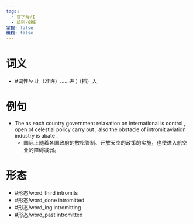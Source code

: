 ```yaml
---
tags:
  - 首字母/I
  - 级别/GRE
掌握: false
模糊: false
---
```

# 词义
- #词性/v  让（准许）……进；（插）入
# 例句
- The as each country government relaxation on international is control , open of celestial policy carry out , also the obstacle of intromit aviation industry is abate .
	- 国际上随着各国政府的放松管制、开放天空的政策的实施，也使进入航空业的障碍减弱。
# 形态
- #形态/word_third intromits
- #形态/word_done intromitted
- #形态/word_ing intromitting
- #形态/word_past intromitted
